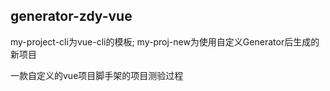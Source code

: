 ## generator-zdy-vue

my-project-cli为vue-cli的模板;
my-proj-new为使用自定义Generator后生成的新项目

一款自定义的vue项目脚手架的项目测验过程
